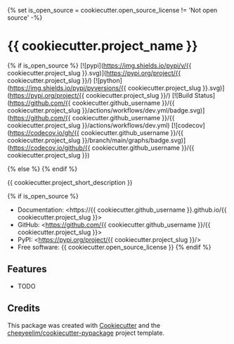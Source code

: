 {% set is_open_source = cookiecutter.open_source_license != 'Not open source' -%}
# {{ cookiecutter.project_name }}

{% if is_open_source %}
[![pypi](https://img.shields.io/pypi/v/{{ cookiecutter.project_slug }}.svg)](https://pypi.org/project/{{ cookiecutter.project_slug }}/)
[![python](https://img.shields.io/pypi/pyversions/{{ cookiecutter.project_slug }}.svg)](https://pypi.org/project/{{ cookiecutter.project_slug }}/)
[![Build Status](https://github.com/{{ cookiecutter.github_username }}/{{ cookiecutter.project_slug }}/actions/workflows/dev.yml/badge.svg)](https://github.com/{{ cookiecutter.github_username }}/{{ cookiecutter.project_slug }}/actions/workflows/dev.yml)
[![codecov](https://codecov.io/gh/{{ cookiecutter.github_username }}/{{ cookiecutter.project_slug }}/branch/main/graphs/badge.svg)](https://codecov.io/github/{{ cookiecutter.github_username }}/{{ cookiecutter.project_slug }})

{% else %}
{% endif %}

{{ cookiecutter.project_short_description }}

{% if is_open_source %}
* Documentation: <https://{{ cookiecutter.github_username }}.github.io/{{ cookiecutter.project_slug }}>
* GitHub: <https://github.com/{{ cookiecutter.github_username }}/{{ cookiecutter.project_slug }}>
* PyPI: <https://pypi.org/project/{{ cookiecutter.project_slug }}/>
* Free software: {{ cookiecutter.open_source_license }}
{% endif %}

## Features

* TODO

## Credits

This package was created with [Cookiecutter](https://github.com/audreyr/cookiecutter) and the [cheeyeelim/cookiecutter-pypackage](https://github.com/cheeyeelim/cookiecutter-pypackage) project template.
